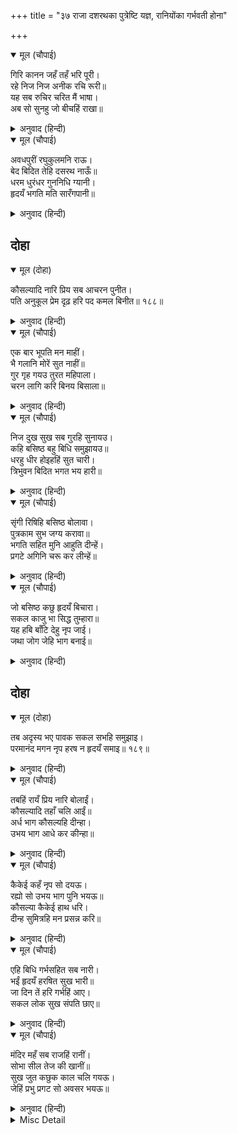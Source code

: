 +++
title = "३७ राजा दशरथका पुत्रेष्टि यज्ञ, रानियोंका गर्भवती होना"

+++


<details open><summary>मूल (चौपाई)</summary>

गिरि कानन जहँ तहँ भरि पूरी।  
रहे निज निज अनीक रचि रूरी॥  
यह सब रुचिर चरित मैं भाषा।  
अब सो सुनहु जो बीचहिं राखा॥
</details>

<details><summary>अनुवाद (हिन्दी)</summary>

वे (वानर) पर्वतों और जंगलोंमें जहाँ-तहाँ अपनी-अपनी सुन्दर सेना बनाकर भरपूर छा गये। यह सब सुन्दर चरित्र मैंने कहा। अब वह चरित्र सुनो जिसे बीचहीमें छोड़ दिया था॥ ३॥
</details>

<details open><summary>मूल (चौपाई)</summary>

अवधपुरीं रघुकुलमनि राऊ।  
बेद बिदित तेहि दसरथ नाऊँ॥  
धरम धुरंधर गुननिधि ग्यानी।  
हृदयँ भगति मति सारँगपानी॥
</details>

<details><summary>अनुवाद (हिन्दी)</summary>

अवधपुरीमें रघुकुलशिरोमणि दशरथ नामके राजा हुए, जिनका नाम वेदोंमें विख्यात है। वे धर्म-धुरन्धर, गुणोंके भण्डार और ज्ञानी थे। उनके हृदयमें शार्ङ्गधनुष धारण करनेवाले भगवान् की भक्ति थी, और उनकी बुद्धि भी उन्हींमें लगी रहती थी॥ ४॥
</details>

## दोहा


<details open><summary>मूल (दोहा)</summary>

कौसल्यादि नारि प्रिय सब आचरन पुनीत।  
पति अनुकूल प्रेम दृढ़ हरि पद कमल बिनीत॥ १८८॥
</details>

<details><summary>अनुवाद (हिन्दी)</summary>

उनकी कौसल्या आदि प्रिय रानियाँ सभी पवित्र आचरणवाली थीं। वे (बड़ी) विनीत और पतिके अनुकूल (चलनेवाली) थीं और श्रीहरिके चरणकमलोंमें उनका दृढ़ प्रेम था॥ १८८॥
</details>

<details open><summary>मूल (चौपाई)</summary>

एक बार भूपति मन माहीं।  
भै गलानि मोरें सुत नाहीं॥  
गुर गृह गयउ तुरत महिपाला।  
चरन लागि करि बिनय बिसाला॥
</details>

<details><summary>अनुवाद (हिन्दी)</summary>

एक बार राजाके मनमें बड़ी ग्लानि हुई कि मेरे पुत्र नहीं है। राजा तुरंत ही गुरुके घर गये और चरणोंमें प्रणाम कर बहुत विनय की॥ १॥
</details>

<details open><summary>मूल (चौपाई)</summary>

निज दुख सुख सब गुरहि सुनायउ।  
कहि बसिष्ठ बहु बिधि समुझायउ॥  
धरहु धीर होइहहिं सुत चारी।  
त्रिभुवन बिदित भगत भय हारी॥
</details>

<details><summary>अनुवाद (हिन्दी)</summary>

राजाने अपना सारा दुःख-सुख गुरुको सुनाया। गुरु वसिष्ठजीने उन्हें बहुत प्रकारसे समझाया (और कहा—) धीरज धरो, तुम्हारे चार पुत्र होंगे, जो तीनों लोकोंमें प्रसिद्ध और भक्तोंके भयको हरनेवाले होंगे॥ २॥
</details>

<details open><summary>मूल (चौपाई)</summary>

सृंगी रिषिहि बसिष्ठ बोलावा।  
पुत्रकाम सुभ जग्य करावा॥  
भगति सहित मुनि आहुति दीन्हें।  
प्रगटे अगिनि चरू कर लीन्हें॥
</details>

<details><summary>अनुवाद (हिन्दी)</summary>

वसिष्ठजीने शृङ्गी ऋषिको बुलवाया और उनसे शुभ पुत्रकामेष्टि यज्ञ कराया। मुनिके भक्तिसहित आहुतियाँ देनेपर अग्निदेव हाथमें चरु (हविष्यान्न खीर) लिये प्रकट हुए॥ ३॥
</details>

<details open><summary>मूल (चौपाई)</summary>

जो बसिष्ठ कछु हृदयँ बिचारा।  
सकल काजु भा सिद्ध तुम्हारा॥  
यह हबि बाँटि देहु नृप जाई।  
जथा जोग जेहि भाग बनाई॥
</details>

<details><summary>अनुवाद (हिन्दी)</summary>

(और दशरथसे बोले—) वसिष्ठने हृदयमें जो कुछ विचारा था, तुम्हारा वह सब काम सिद्ध हो गया। हे राजन्! (अब) तुम जाकर इस हविष्यान्न (पायस) को, जिसको जैसा उचित हो, वैसा भाग बनाकर बाँट दो॥ ४॥
</details>

## दोहा


<details open><summary>मूल (दोहा)</summary>

तब अदृस्य भए पावक सकल सभहि समुझाइ।  
परमानंद मगन नृप हरष न हृदयँ समाइ॥ १८९॥
</details>

<details><summary>अनुवाद (हिन्दी)</summary>

तदनन्तर अग्निदेव सारी सभाको समझाकर अन्तर्धान हो गये। राजा परमानन्दमें मग्न हो गये, उनके हृदयमें हर्ष समाता न था॥ १८९॥
</details>

<details open><summary>मूल (चौपाई)</summary>

तबहिं रायँ प्रिय नारि बोलाईं।  
कौसल्यादि तहाँ चलि आईं॥  
अर्ध भाग कौसल्यहि दीन्हा।  
उभय भाग आधे कर कीन्हा॥
</details>

<details><summary>अनुवाद (हिन्दी)</summary>

उसी समय राजाने अपनी प्यारी पत्नियोंको बुलाया। कौसल्या आदि सब (रानियाँ) वहाँ चली आयीं। राजाने (पायसका) आधा भाग कौसल्याको दिया, (और शेष) आधेके दो भाग किये॥ १॥
</details>

<details open><summary>मूल (चौपाई)</summary>

कैकेई कहँ नृप सो दयऊ।  
रह्यो सो उभय भाग पुनि भयऊ॥  
कौसल्या कैकेई हाथ धरि।  
दीन्ह सुमित्रहि मन प्रसन्न करि॥
</details>

<details><summary>अनुवाद (हिन्दी)</summary>

वह (उनमेंसे एक भाग) राजाने कैकेयीको दिया। शेष जो बच रहा उसके फिर दो भाग हुए और राजाने उनको कौसल्या और कैकेयीके हाथपर रखकर (अर्थात् उनकी अनुमति लेकर) और इस प्रकार उनका मन प्रसन्न करके सुमित्राको दिया॥ २॥
</details>

<details open><summary>मूल (चौपाई)</summary>

एहि बिधि गर्भसहित सब नारी।  
भईं हृदयँ हरषित सुख भारी॥  
जा दिन तें हरि गर्भहिं आए।  
सकल लोक सुख संपति छाए॥
</details>

<details><summary>अनुवाद (हिन्दी)</summary>

इस प्रकार सब स्त्रियाँ गर्भवती हुईं। वे हृदयमें बहुत हर्षित हुईं। उन्हें बड़ा सुख मिला। जिस दिनसे श्रीहरि (लीलासे ही) गर्भमें आये, सब लोकोंमें सुख और सम्पत्ति छा गयी॥ ३॥
</details>

<details open><summary>मूल (चौपाई)</summary>

मंदिर महँ सब राजहिं रानीं।  
सोभा सील तेज की खानीं॥  
सुख जुत कछुक काल चलि गयऊ।  
जेहिं प्रभु प्रगट सो अवसर भयऊ॥
</details>

<details><summary>अनुवाद (हिन्दी)</summary>

शोभा, शील और तेजकी खान (बनी हुई) सब रानियाँ महलमें सुशोभित हुईं। इस प्रकार कुछ समय सुखपूर्वक बीता और वह अवसर आ गया जिसमें प्रभुको प्रकट होना था॥ ४॥
</details>

<details><summary>Misc Detail</summary>


</details>
